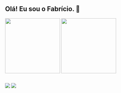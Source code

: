 ## Olá! Eu sou o Fabrício. 👋
<div>
  <img height="180em" src="https://github-readme-stats.vercel.app/api?username=fabricioCraft&show_icons=true&theme=cobalt&include_all_commits=true">
  <img height="180em" src = "https://github-readme-stats.vercel.app/api/top-langs/?username=fabricioCraft&show_icons=true&theme=cobalt">
</div>

##
<div>
  <a href="https://www.instagram.com/fabricio_nascimento/" target="_blank"><img src="https://img.shields.io/badge/Instagram-E4405F?style=for-the-badge&logo=instagram&logoColor=white"></a>
  <a href ="https://www.linkedin.com/in/fabricio-nascimento-738a2460/" rel="external" target="_blank"><img src="https://img.shields.io/badge/LinkedIn-0077B5?style=for-the-badge&logo=linkedin&logoColor=white"></a>
</div>

